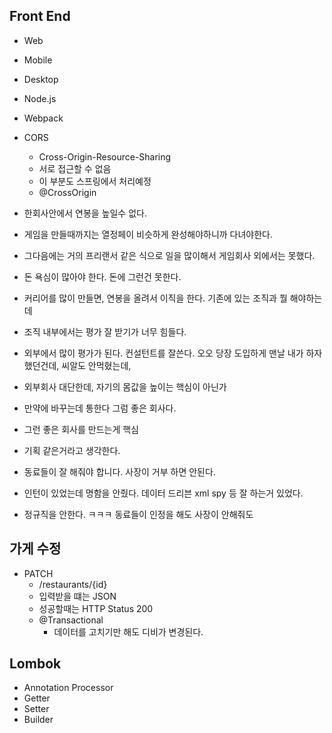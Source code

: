 ## Front End
- Web
- Mobile
- Desktop

- Node.js
- Webpack
- CORS
    - Cross-Origin-Resource-Sharing
    - 서로 접근할 수 없음
    - 이 부분도 스프링에서 처리예정
    - @CrossOrigin
    
    
- 한회사안에서 연봉을 높일수 없다.
- 게임을 만들때까지는 열정페이 비슷하게 완성해야하니까 다녀야한다.
- 그다음에는 거의 프리랜서 같은 식으로 일을  많이해서 게임회사 외에서는 못했다.
- 돈 욕심이 많아야 한다. 돈에 그런건 못한다.
- 커리어를 많이 만들면, 연봉을 올려서 이직을 한다. 기존에 있는 조직과 뭘 해야하는데
- 조직 내부에서는 평가 잘 받기가 너무 힘들다.
- 외부에서 많이 평가가 된다. 컨설턴트를 잘쓴다. 오오 당장 도입하게 맨날 내가 하자 했던건데, 씨알도 안먹혔는데,
- 외부회사 대단한데, 자기의 몸값을 높이는 핵심이 아닌가
- 만약에 바꾸는데 통한다 그럼 좋은 회사다.
- 그런 좋은 회사를 만드는게 핵심
- 기획 같은거라고 생각한다.
- 동료들이 잘 해줘야 합니다. 사장이 거부 하면 안된다.
- 인턴이 있었는데 명함을 안줬다. 데이터 드리븐 xml spy 등 잘 하는거 있었다.
- 정규직을 안한다. ㅋㅋㅋ 동료들이 인정을 해도 사장이 안해줘도 

## 가게 수정
- PATCH
    - /restaurants/{id}
    - 입력받을 떄는 JSON 
    - 성공할때는 HTTP Status 200
    - @Transactional
        - 데이터를 고치기만 해도 디비가 변경된다.
        
## Lombok
- Annotation Processor
- Getter
- Setter
- Builder

